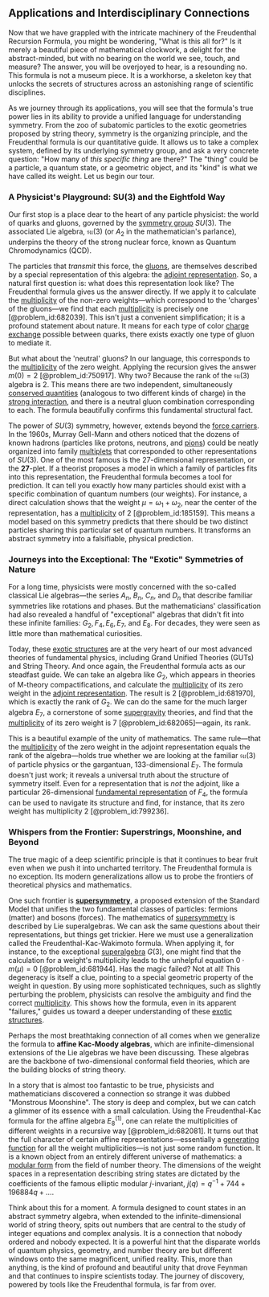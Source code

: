 ## Applications and Interdisciplinary Connections

Now that we have grappled with the intricate machinery of the Freudenthal Recursion Formula, you might be wondering, "What is this all for?" Is it merely a beautiful piece of mathematical clockwork, a delight for the abstract-minded, but with no bearing on the world we see, touch, and measure? The answer, you will be overjoyed to hear, is a resounding no. This formula is not a museum piece. It is a workhorse, a skeleton key that unlocks the secrets of structures across an astonishing range of scientific disciplines.

As we journey through its applications, you will see that the formula's true power lies in its ability to provide a unified language for understanding symmetry. From the zoo of subatomic particles to the exotic geometries proposed by string theory, symmetry is the organizing principle, and the Freudenthal formula is our quantitative guide. It allows us to take a complex system, defined by its underlying symmetry group, and ask a very concrete question: "How many of *this specific thing* are there?" The "thing" could be a particle, a quantum state, or a geometric object, and its "kind" is what we have called its weight. Let us begin our tour.

### A Physicist's Playground: SU(3) and the Eightfold Way

Our first stop is a place dear to the heart of any particle physicist: the world of quarks and gluons, governed by the [symmetry group](@article_id:138068) $SU(3)$. The associated Lie algebra, $\mathfrak{su}(3)$ (or $A_2$ in the mathematician's parlance), underpins the theory of the strong nuclear force, known as Quantum Chromodynamics (QCD).

The particles that *transmit* this force, the [gluons](@article_id:151233), are themselves described by a special representation of this algebra: the [adjoint representation](@article_id:146279). So, a natural first question is: what does this representation look like? The Freudenthal formula gives us the answer directly. If we apply it to calculate the [multiplicity](@article_id:135972) of the non-zero weights—which correspond to the 'charges' of the gluons—we find that each [multiplicity](@article_id:135972) is precisely one [@problem_id:682039]. This isn't just a convenient simplification; it is a profound statement about nature. It means for each type of color [charge exchange](@article_id:185867) possible between quarks, there exists exactly one type of gluon to mediate it.

But what about the 'neutral' gluons? In our language, this corresponds to the [multiplicity](@article_id:135972) of the zero weight. Applying the recursion gives the answer $m(0)=2$ [@problem_id:750917]. Why two? Because the rank of the $\mathfrak{su}(3)$ algebra is 2. This means there are two independent, simultaneously [conserved quantities](@article_id:148009) (analogous to two different kinds of charge) in the [strong interaction](@article_id:157618), and there is a neutral gluon combination corresponding to each. The formula beautifully confirms this fundamental structural fact.

The power of $SU(3)$ symmetry, however, extends beyond the [force carriers](@article_id:160940). In the 1960s, Murray Gell-Mann and others noticed that the dozens of known hadrons (particles like protons, neutrons, and [pions](@article_id:147429)) could be neatly organized into family [multiplets](@article_id:195336) that corresponded to other representations of $SU(3)$. One of the most famous is the 27-dimensional representation, or the **27**-plet. If a theorist proposes a model in which a family of particles fits into this representation, the Freudenthal formula becomes a tool for prediction. It can tell you exactly how many particles should exist with a specific combination of quantum numbers (our weights). For instance, a direct calculation shows that the weight $\mu = \omega_1 + \omega_2$, near the center of the representation, has a [multiplicity](@article_id:135972) of 2 [@problem_id:185159]. This means a model based on this symmetry predicts that there should be two distinct particles sharing this particular set of quantum numbers. It transforms an abstract symmetry into a falsifiable, physical prediction.

### Journeys into the Exceptional: The "Exotic" Symmetries of Nature

For a long time, physicists were mostly concerned with the so-called classical Lie algebras—the series $A_n$, $B_n$, $C_n$, and $D_n$ that describe familiar symmetries like rotations and phases. But the mathematicians' classification had also revealed a handful of "exceptional" algebras that didn't fit into these infinite families: $G_2, F_4, E_6, E_7,$ and $E_8$. For decades, they were seen as little more than mathematical curiosities.

Today, these [exotic structures](@article_id:260122) are at the very heart of our most advanced theories of fundamental physics, including Grand Unified Theories (GUTs) and String Theory. And once again, the Freudenthal formula acts as our steadfast guide. We can take an algebra like $G_2$, which appears in theories of M-theory compactifications, and calculate the [multiplicity](@article_id:135972) of its zero weight in the [adjoint representation](@article_id:146279). The result is 2 [@problem_id:681970], which is exactly the rank of $G_2$. We can do the same for the much larger algebra $E_7$, a cornerstone of some [supergravity](@article_id:148195) theories, and find that the [multiplicity](@article_id:135972) of its zero weight is 7 [@problem_id:682065]—again, its rank.

This is a beautiful example of the unity of mathematics. The same rule—that the [multiplicity](@article_id:135972) of the zero weight in the adjoint representation equals the rank of the algebra—holds true whether we are looking at the familiar $\mathfrak{su}(3)$ of particle physics or the gargantuan, 133-dimensional $E_7$. The formula doesn't just work; it reveals a universal truth about the structure of symmetry itself. Even for a representation that is *not* the adjoint, like a particular 26-dimensional [fundamental representation](@article_id:157184) of $F_4$, the formula can be used to navigate its structure and find, for instance, that its zero weight has multiplicity 2 [@problem_id:799236].

### Whispers from the Frontier: Superstrings, Moonshine, and Beyond

The true magic of a deep scientific principle is that it continues to bear fruit even when we push it into uncharted territory. The Freudenthal formula is no exception. Its modern generalizations allow us to probe the frontiers of theoretical physics and mathematics.

One such frontier is **[supersymmetry](@article_id:155283)**, a proposed extension of the Standard Model that unifies the two fundamental classes of particles: fermions (matter) and bosons (forces). The mathematics of [supersymmetry](@article_id:155283) is described by Lie superalgebras. We can ask the same questions about their representations, but things get trickier. Here we must use a generalization called the Freudenthal-Kac-Wakimoto formula. When applying it, for instance, to the exceptional [superalgebra](@article_id:199445) $G(3)$, one might find that the calculation for a weight's multiplicity leads to the unhelpful equation $0 \cdot m(\mu) = 0$ [@problem_id:681944]. Has the magic failed? Not at all! This degeneracy is itself a clue, pointing to a special geometric property of the weight in question. By using more sophisticated techniques, such as slightly perturbing the problem, physicists can resolve the ambiguity and find the correct [multiplicity](@article_id:135972). This shows how the formula, even in its apparent "failures," guides us toward a deeper understanding of these [exotic structures](@article_id:260122).

Perhaps the most breathtaking connection of all comes when we generalize the formula to **affine Kac-Moody algebras**, which are infinite-dimensional extensions of the Lie algebras we have been discussing. These algebras are the backbone of two-dimensional conformal field theories, which are the building blocks of string theory.

In a story that is almost too fantastic to be true, physicists and mathematicians discovered a connection so strange it was dubbed "Monstrous Moonshine". The story is deep and complex, but we can catch a glimmer of its essence with a small calculation. Using the Freudenthal-Kac formula for the affine algebra $E_8^{(1)}$, one can relate the multiplicities of different weights in a recursive way [@problem_id:682081]. It turns out that the full character of certain affine representations—essentially a [generating function](@article_id:152210) for all the weight multiplicities—is not just some random function. It is a known object from an entirely different universe of mathematics: a [modular form](@article_id:184403) from the field of number theory. The dimensions of the weight spaces in a representation describing string states are dictated by the coefficients of the famous elliptic modular $j$-invariant, $j(q) = q^{-1} + 744 + 196884q + \dots$.

Think about this for a moment. A formula designed to count states in an abstract symmetry algebra, when extended to the infinite-dimensional world of string theory, spits out numbers that are central to the study of integer equations and complex analysis. It is a connection that nobody ordered and nobody expected. It is a powerful hint that the disparate worlds of quantum physics, geometry, and number theory are but different windows onto the same magnificent, unified reality. This, more than anything, is the kind of profound and beautiful unity that drove Feynman and that continues to inspire scientists today. The journey of discovery, powered by tools like the Freudenthal formula, is far from over.